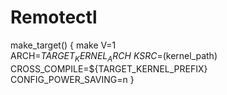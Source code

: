 # Remotectl
make_target() {
  make V=1 \
       ARCH=${TARGET_KERNEL_ARCH} \
       KSRC=$(kernel_path) \
       CROSS_COMPILE=${TARGET_KERNEL_PREFIX} \
       CONFIG_POWER_SAVING=n
}


